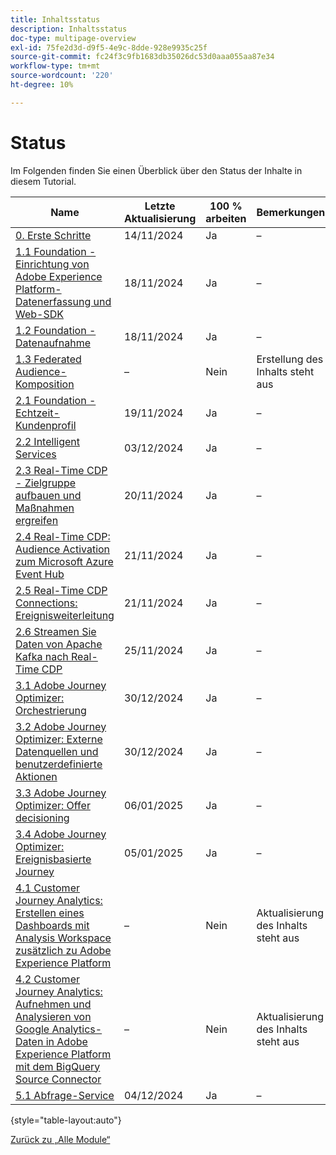 ```yaml
---
title: Inhaltsstatus
description: Inhaltsstatus
doc-type: multipage-overview
exl-id: 75fe2d3d-d9f5-4e9c-8dde-928e9935c25f
source-git-commit: fc24f3c9fb1683db35026dc53d0aaa055aa87e34
workflow-type: tm+mt
source-wordcount: '220'
ht-degree: 10%

---
```


# Status

Im Folgenden finden Sie einen Überblick über den Status der Inhalte in diesem Tutorial.

| Name | Letzte Aktualisierung | 100 % arbeiten | Bemerkungen          |
| ---------------------- | ------------ | ------------ |------------ |
| [0. Erste Schritte ](./modules/gettingstarted/gettingstarted/getting-started.md) | 14/11/2024 | Ja | – |
| [1.1 Foundation - Einrichtung von Adobe Experience Platform-Datenerfassung und Web-SDK](./modules/datacollection/module1.1/data-ingestion-launch-web-sdk.md) | 18/11/2024 | Ja | – |
| [1.2 Foundation - Datenaufnahme](./modules/datacollection/module1.2/data-ingestion.md) | 18/11/2024 | Ja | – |
| [1.3 Federated Audience-Komposition](./modules/datacollection/module1.3/fac.md) | – | Nein | Erstellung des Inhalts steht aus |
| [2.1 Foundation - Echtzeit-Kundenprofil](./modules/rtcdp-b2c/module2.1/real-time-customer-profile.md) | 19/11/2024 | Ja | – |
| [2.2 Intelligent Services](./modules/rtcdp-b2c/module2.2/intelligent-services.md) | 03/12/2024 | Ja | – |
| [2.3 Real-Time CDP - Zielgruppe aufbauen und Maßnahmen ergreifen](./modules/rtcdp-b2c/module2.3/real-time-cdp-build-a-segment-take-action.md) | 20/11/2024 | Ja | – |
| [2.4 Real-Time CDP: Audience Activation zum Microsoft Azure Event Hub](./modules/rtcdp-b2c/module2.4/segment-activation-microsoft-azure-eventhub.md) | 21/11/2024 | Ja | – |
| [2.5 Real-Time CDP Connections: Ereignisweiterleitung](./modules/rtcdp-b2c/module2.5/aep-data-collection-ssf.md) | 21/11/2024 | Ja | – |
| [2.6 Streamen Sie Daten von Apache Kafka nach Real-Time CDP](./modules/rtcdp-b2c/module2.6/aep-apache-kafka.md) | 25/11/2024 | Ja | – |
| [3.1 Adobe Journey Optimizer: Orchestrierung](./modules/ajo-b2c/module3.1/journey-orchestration-create-account.md) | 30/12/2024 | Ja | – |
| [3.2 Adobe Journey Optimizer: Externe Datenquellen und benutzerdefinierte Aktionen](./modules/ajo-b2c/module3.2/journey-orchestration-external-weather-api-sms.md) | 30/12/2024 | Ja | – |
| [3.3 Adobe Journey Optimizer: Offer decisioning](./modules/ajo-b2c/module3.3/offer-decisioning.md) | 06/01/2025 | Ja | – |
| [3.4 Adobe Journey Optimizer: Ereignisbasierte Journey ](./modules/ajo-b2c/module3.4/journeyoptimizer.md) | 05/01/2025 | Ja | – |
| [4.1 Customer Journey Analytics: Erstellen eines Dashboards mit Analysis Workspace zusätzlich zu Adobe Experience Platform](./modules/cja-b2c/module4.1/customer-journey-analytics-build-a-dashboard.md) | – | Nein | Aktualisierung des Inhalts steht aus |
| [4.2 Customer Journey Analytics: Aufnehmen und Analysieren von Google Analytics-Daten in Adobe Experience Platform mit dem BigQuery Source Connector](./modules/cja-b2c/module4.2/customer-journey-analytics-bigquery-gcp.md) | – | Nein | Aktualisierung des Inhalts steht aus |
| [5.1 Abfrage-Service](./modules/datadistiller/module5.1/query-service.md) | 04/12/2024 | Ja | – |

{style="table-layout:auto"}

[Zurück zu „Alle Module“](./overview.md)
